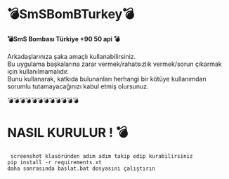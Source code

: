 # 💣SmSBomBTurkey💣
<strong>💣SmS Bombası Türkiye +90 50 api 💣</strong>
<br>
<br>
Arkadaşlarınıza şaka amaçlı kullanabilirsiniz.
<br>
Bu uygulama başkalarına zarar vermek/rahatsızlık vermek/sorun çıkarmak için kullanılmamalıdır.
<br>
Bunu kullanarak, katkıda bulunanları herhangi bir kötüye kullanımdan sorumlu tutamayacağınızı kabul etmiş olursunuz.
<br>

💣💣💣💣💣💣💣💣💣💣💣💣

<h1> NASIL KURULUR ! 💣 </h1>
<code> screenshot klasöründen adım adım takip edip kurabilirsiniz</code>
  <br>
<code>pip install -r requirements.xt</code>
<br>
<code>daha sonrasında baslat.bat dosyasını çalıştırın</code>
